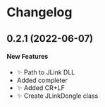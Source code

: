 # Changelog

## 0.2.1 (2022-06-07)

#### New Features

* :sparkles: Path to JLink DLL
* Added completer
* :sparkles: Added CR+LF
* :sparkles: Create JLinkDongle class
